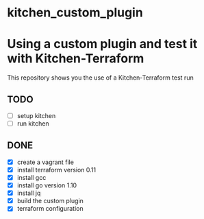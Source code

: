 # kitchen_custom_plugin

# Using a custom plugin and test it with Kitchen-Terraform

This repository shows you the use of a Kitchen-Terraform test run

## TODO
- [ ] setup kitchen
- [ ] run kitchen

## DONE
- [x] create a vagrant file 
- [x] install terraform version 0.11
- [x] install gcc
- [x] install go version 1.10
- [x] install jq
- [x] build the custom plugin
- [x] terraform configuration 